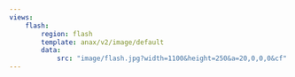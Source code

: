 ```yaml
---
views:
    flash:
        region: flash
        template: anax/v2/image/default
        data:
            src: "image/flash.jpg?width=1100&height=250&a=20,0,0,0&cf"
---
```

